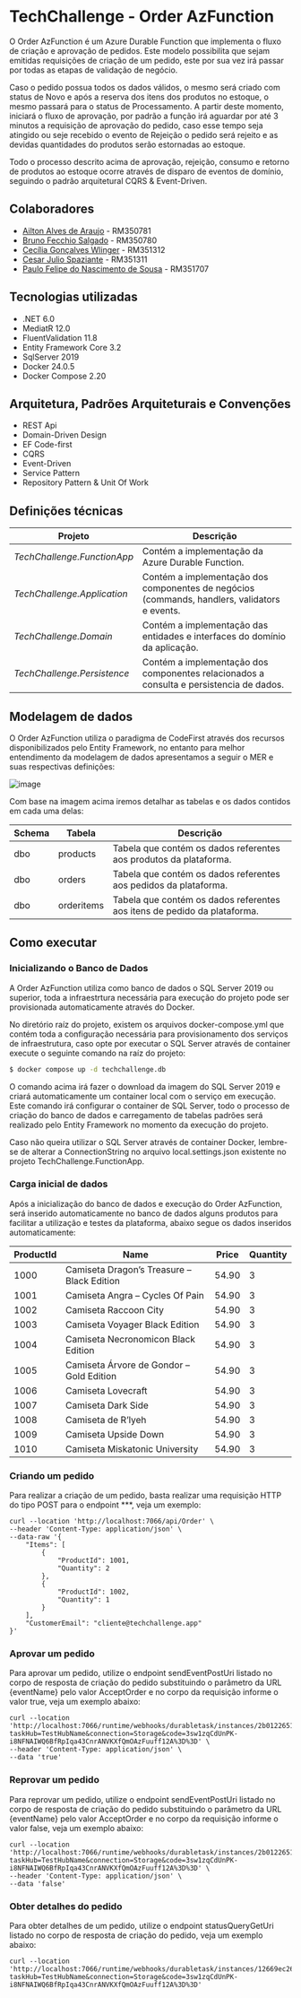# TechChallenge - Order AzFunction

O Order AzFunction é um Azure Durable Function que implementa o fluxo de criação e aprovação de pedidos.
Este modelo possibilita que sejam emitidas requisições de criação de um pedido, este por sua vez irá passar
por todas as etapas de validação de negócio.

Caso o pedido possua todos os dados válidos, o mesmo será criado com status de Novo e após a reserva dos itens
dos produtos no estoque, o mesmo passará para o status de Processamento. A partir deste momento, iniciará o fluxo
de aprovação, por padrão a função irá aguardar por até 3 minutos a requisição de aprovação do pedido, caso esse tempo
seja atingido ou seje recebido o evento de Rejeição o pedido será rejeito e as devidas quantidades do produtos serão
estornadas ao estoque.

Todo o processo descrito acima de aprovação, rejeição, consumo e retorno de produtos ao estoque ocorre através de disparo
de eventos de domínio, seguindo o padrão arquitetural CQRS & Event-Driven.

## Colaboradores

- [Ailton Alves de Araujo](https://www.linkedin.com/in/ailton-araujo-b4ba0520/) - RM350781
- [Bruno Fecchio Salgado](https://www.linkedin.com/in/bfecchio/) - RM350780
- [Cecília Gonçalves Wlinger](https://www.linkedin.com/in/cec%C3%ADlia-wlinger-6a5459100/) - RM351312
- [Cesar Julio Spaziante](https://www.linkedin.com/in/cesar-spaziante/) - RM351311
- [Paulo Felipe do Nascimento de Sousa](https://www.linkedin.com/in/paulo-felipe06/) - RM351707

## Tecnologias utilizadas

- .NET 6.0
- MediatR 12.0
- FluentValidation 11.8
- Entity Framework Core 3.2
- SqlServer 2019
- Docker 24.0.5
- Docker Compose 2.20

## Arquitetura, Padrões Arquiteturais e Convenções

- REST Api
- Domain-Driven Design
- EF Code-first
- CQRS
- Event-Driven
- Service Pattern
- Repository Pattern & Unit Of Work

## Definições técnicas

| Projeto                               | Descrição                                                                                    |
|---------------------------------------|----------------------------------------------------------------------------------------------|
| _TechChallenge.FunctionApp_           | Contém a implementação da Azure Durable Function.                                            |
| _TechChallenge.Application_           | Contém a implementação dos componentes de negócios (commands, handlers, validators e events. |
| _TechChallenge.Domain_                | Contém a implementação das entidades e interfaces do domínio da aplicação.                   |
| _TechChallenge.Persistence_           | Contém a implementação dos componentes relacionados a consulta e persistencia de dados.      |

## Modelagem de dados

O Order AzFunction utiliza o paradigma de CodeFirst através dos recursos disponibilizados pelo Entity Framework, no entanto para melhor
entendimento da modelagem de dados apresentamos a seguir o MER e suas respectivas definições:

![image](https://github.com/fiap-2nett/tc-fase1/assets/57924071/99d35a0b-96b5-40fb-87f2-8c1c18776bd6)

Com base na imagem acima iremos detalhar as tabelas e os dados contidos em cada uma delas:

| Schema | Tabela       | Descrição                                                                |
|--------|--------------|--------------------------------------------------------------------------|
| dbo    | products     | Tabela que contém os dados referentes aos produtos da plataforma.        |
| dbo    | orders       | Tabela que contém os dados referentes aos pedidos da plataforma.         |
| dbo    | orderitems   | Tabela que contém os dados referentes aos itens de pedido da plataforma. |

## Como executar

### Inicializando o Banco de Dados

A Order AzFunction utiliza como banco de dados o SQL Server 2019 ou superior, toda a infraestrtura necessária para execução do projeto
pode ser provisionada automaticamente através do Docker.

No diretório raíz do projeto, existem os arquivos docker-compose.yml que contém toda a configuração necessária para provisionamento
dos serviços de infraestrutura, caso opte por executar o SQL Server através de container execute o seguinte comando na raíz do projeto:

```sh
$ docker compose up -d techchallenge.db
```

O comando acima irá fazer o download da imagem do SQL Server 2019 e criará automaticamente um container local com o serviço em execução.
Este comando irá configurar o container de SQL Server, todo o processo de criação do banco de dados e carregamento de tabelas padrões será
realizado pelo Entity Framework no momento da execução do projeto.

Caso não queira utilizar o SQL Server através de container Docker, lembre-se de alterar a ConnectionString no arquivo local.settings.json
existente no projeto TechChallenge.FunctionApp.

### Carga inicial de dados

Após a inicialização do banco de dados e execução do Order AzFunction, será inserido automaticamente no banco de dados alguns produtos para
facilitar a utilização e testes da plataforma, abaixo segue os dados inseridos automaticamente:

| ProductId |Name                                           | Price  | Quantity |
|-----------|-----------------------------------------------|--------|----------|
| 1000      | Camiseta Dragon’s Treasure – Black Edition    | 54.90  | 3        |
| 1001      | Camiseta Angra – Cycles Of Pain               | 54.90  | 3        |
| 1002      | Camiseta Raccoon City                         | 54.90  | 3        |
| 1003      | Camiseta Voyager Black Edition                | 54.90  | 3        |
| 1004      | Camiseta Necronomicon Black Edition           | 54.90  | 3        |
| 1005      | Camiseta &#193;rvore de Gondor – Gold Edition | 54.90  | 3        |
| 1006      | Camiseta Lovecraft                            | 54.90  | 3        |
| 1007      | Camiseta Dark Side                            | 54.90  | 3        |
| 1008      | Camiseta de R’lyeh                            | 54.90  | 3        |
| 1009      | Camiseta Upside Down                          | 54.90  | 3        |
| 1010      | Camiseta Miskatonic University                | 54.90  | 3        |

### Criando um pedido

Para realizar a criação de um pedido, basta realizar uma requisição HTTP do tipo POST para o endpoint ***, veja um exemplo:

```curl
curl --location 'http://localhost:7066/api/Order' \
--header 'Content-Type: application/json' \
--data-raw '{ 
    "Items": [ 
        { 
            "ProductId": 1001, 
            "Quantity": 2 
        }, 
        { 
            "ProductId": 1002,
            "Quantity": 1 
        } 
    ],
    "CustomerEmail": "cliente@techchallenge.app"
}'
```

### Aprovar um pedido

Para aprovar um pedido, utilize o endpoint sendEventPostUri listado no corpo de resposta de criação do pedido substituindo o
parâmetro da URL {eventName} pelo valor AcceptOrder e no corpo da requisição informe o valor true, veja um exemplo abaixo:

```curl
curl --location 'http://localhost:7066/runtime/webhooks/durabletask/instances/2b0122651b0b4372a1034a18e1ad9510/raiseEvent/AcceptOrder?taskHub=TestHubName&connection=Storage&code=3sw1zqCdUnPK-i8NFNAIWQ6BfRpIqa43CnrANVKXfQmOAzFuuff12A%3D%3D' \
--header 'Content-Type: application/json' \
--data 'true'
```

### Reprovar um pedido

Para reprovar um pedido, utilize o endpoint sendEventPostUri listado no corpo de resposta de criação do pedido substituindo o
parâmetro da URL {eventName} pelo valor AcceptOrder e no corpo da requisição informe o valor false, veja um exemplo abaixo:

```curl
curl --location 'http://localhost:7066/runtime/webhooks/durabletask/instances/2b0122651b0b4372a1034a18e1ad9510/raiseEvent/AcceptOrder?taskHub=TestHubName&connection=Storage&code=3sw1zqCdUnPK-i8NFNAIWQ6BfRpIqa43CnrANVKXfQmOAzFuuff12A%3D%3D' \
--header 'Content-Type: application/json' \
--data 'false'
```

### Obter detalhes do pedido

Para obter detalhes de um pedido, utilize o endpoint statusQueryGetUri listado no corpo de resposta de criação do pedido,
veja um exemplo abaixo:

```curl
curl --location 'http://localhost:7066/runtime/webhooks/durabletask/instances/12669ec261f64ec2816edd7cda345896?taskHub=TestHubName&connection=Storage&code=3sw1zqCdUnPK-i8NFNAIWQ6BfRpIqa43CnrANVKXfQmOAzFuuff12A%3D%3D'
```
